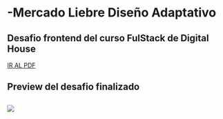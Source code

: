 # -Mercado Liebre Diseño Adaptativo

## Desafio frontend del curso FulStack de Digital House

<a href="https://github.com/XmauricioX/MERCADO_LIEBRE_4_FlexBox/blob/main/DESAFIO/M04C05%20-%20Ejercitaci%C3%B3n%20Posicionamiento%20Avanzado%20Flexbox.pdf">IR AL PDF</a>

<h2>Preview del desafio finalizado<h2>

<img src="https://github.com/XmauricioX/MERCADO_LIEBRE_4_FlexBox/tree/main/public/images/preview.png">
